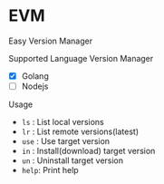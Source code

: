 # EVM

Easy Version Manager

Supported Language Version Manager

- [x] Golang
- [ ] Nodejs

Usage

- `ls` : List local versions
- `lr` : List remote versions(latest)
- `use` : Use target version
- `in` : Install(download) target version
- `un` : Uninstall target version
- `help`: Print help